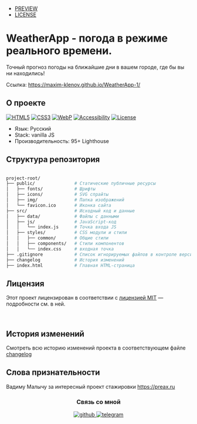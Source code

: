 - [PREVIEW](https://maxim-klenov.github.io/WeatherApp-1/)
- [LICENSE](https://github.com/maxim-klenov/WeatherApp-1/blob/main/LICENSE)



<h1> WeatherApp - погода в режиме реального времени. </h1> 

<p> Точный прогноз погоды на ближайшие дни в вашем городе, где бы вы ни находились!</p>

Ссылка: <a href="https://maxim-klenov.github.io/WeatherApp-1/">https://maxim-klenov.github.io/WeatherApp-1/</a>


## О проекте

<span>

[![HTML5](https://img.shields.io/badge/HTML-5-orange)](https://www.w3.org/html/)  [![CSS3](https://img.shields.io/badge/CSS-3-blue)](https://www.w3.org/Style/CSS/)  [![WebP](https://img.shields.io/badge/Images-WebP-green)](https://developers.google.com/speed/webp)  [![Accessibility](https://img.shields.io/badge/WCAG-2.1-important)](https://www.w3.org/WAI/standards-guidelines/wcag/)  [![License](https://img.shields.io/badge/License-MIT-07ab6c.svg)](https://opensource.org/licenses/MIT)

</span>



<ul> 
	<li> Язык: Русский</li> 
  <li> Stack: vanilla JS </li>
  <li> Производительность: 95+ Lighthouse </li> 
</ul>

## Структура репозитория

```bash

project-root/
├── public/               # Статические публичные ресурсы
│   ├── fonts/            # Шрифты 
│   ├── icons/            # SVG спрайты
│   ├── img/              # Папка изображений 
│   └── favicon.ico       # Иконка сайта
├── src/                  # Исходный код и данные
│   ├── data/             # Файлы с данными 
│   ├── js/               # JavaScript-код
│   │   └── index.js      # Точка входа JS
│   ├── styles/           # CSS модули и стили
│   │   ├── common/       # Общие стили
│   │   ├── components/   # Стили компонентов
│   │   └── index.css     # входная точка
├── .gitignore            # Список игнорируемых файлов в контроле версий
├── changelog             # История изменений 
├── index.html            # Главная HTML-страница

```
## Лицензия 

Этот проект лицензирован в соответствии с [лицензией MIT](LICENSE/) — подробности см. в ней.

<br> 

## История изменений

Смотреть всю историю изменений проекта в соответствующем файле [changelog](https://github.com/maxim-klenov/WeatherApp-1/blob/main/CHANGELOG.md)

## Слова признательности

Вадиму Малычу за интересный проект стажировки https://preax.ru

<div align="center">

### Связь со мной

 
  <a href="https://github.com/maxim-klenov" target="_blank">
    <img src=https://img.shields.io/badge/github-%2324292e.svg?&style=for-the-badge&logo=github&logoColor=white alt=github style="margin-bottom: 5px;" />
  </a>
  
  <a href="https://t.me/maxklenov" target="_blank">
    <img src=https://img.shields.io/badge/telegram-%231E77B5.svg?&style=for-the-badge&logo=telegram&logoColor=white alt=telegram style="margin-bottom: 5px;" />
  </a> 
  </div>

